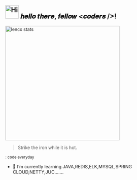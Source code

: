 <h2><img src="https://emojis.slackmojis.com/emojis/images/1588866973/8934/hellokittydance.gif?1588866973" alt="Hi" width="42" /> 𝒉𝒆𝒍𝒍𝒐 𝒕𝒉𝒆𝒓𝒆, 𝒇𝒆𝒍𝒍𝒐𝒘 <𝒄𝒐𝒅𝒆𝒓𝒔 />!</h2>
<img alt="lencx stats" width="360" src="https://lencx-stats.vercel.app/api?username=BOTHSAVAGE&show_icons=true&bg_color=320,323031,84a59d&icon_color=b0c4b1&title_color=eec170&text_color=a2a392&include_all_commits=true"><br>

> Strike the iron while it is hot.

<p style="font-size: 12px">: code everyday</p>


- 🌱 I’m currently learning JAVA,REDIS,ELK,MYSQL,SPRING CLOUD,NETTY,JUC.......

<!--
**BOTHSAVAGE/BOTHSAVAGE** is a ✨ _special_ ✨ repository because its `README.md` (this file) appears on your GitHub profile.

Here are some ideas to get you started:

- 🔭 I’m currently working on ...
- 🌱 I’m currently learning ...
- 👯 I’m looking to collaborate on ...
- 🤔 I’m looking for help with ...
- 💬 Ask me about ...
- 📫 How to reach me: ...
- 😄 Pronouns: ...
- ⚡ Fun fact: ...
-->
